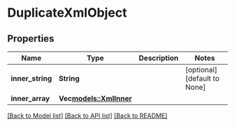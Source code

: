 # DuplicateXmlObject

## Properties
Name | Type | Description | Notes
------------ | ------------- | ------------- | -------------
**inner_string** | **String** |  | [optional] [default to None]
**inner_array** | **Vec<models::XmlInner>** |  | 

[[Back to Model list]](../README.md#documentation-for-models) [[Back to API list]](../README.md#documentation-for-api-endpoints) [[Back to README]](../README.md)


